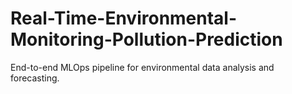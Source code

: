 # Real-Time-Environmental-Monitoring-Pollution-Prediction
End-to-end MLOps pipeline for environmental data analysis and forecasting.

